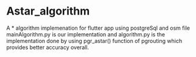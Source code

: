 # Astar_algorithm
A * algorithm implemenation for flutter app using postgreSql and osm file
mainAlgorithm.py is our implementation and algorithm.py is the implementation done by using pgr_astar() function of pgrouting which provides better accuracy overall.
